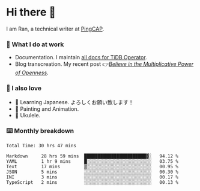 # Hi there 👋

I am Ran, a technical writer at [PingCAP](https://pingcap.com/).

### 📝 What I do at work

- Documentation. I maintain [all docs for TiDB Operator](https://github.com/pingcap/docs-tidb-operator).
- Blog transcreation. My recent post 👉[*Believe in the Multiplicative Power of Openness*](https://pingcap.com/blog/believe-in-the-multiplicative-power-of-openness-open-source-community).

### 🤠 I also love

- 💬 Learning Japanese. よろしくお願い致します！
- 🎨 Painting and Animation.
- 🎵 Ukulele.

### ⌨️ Monthly breakdown

<!--START_SECTION:waka-->

```text
Total Time: 30 hrs 47 mins

Markdown     28 hrs 59 mins  ███████████████████████▓░   94.12 %
YAML         1 hr 9 mins     █░░░░░░░░░░░░░░░░░░░░░░░░   03.75 %
Text         17 mins         ▒░░░░░░░░░░░░░░░░░░░░░░░░   00.95 %
JSON         5 mins          ░░░░░░░░░░░░░░░░░░░░░░░░░   00.30 %
INI          3 mins          ░░░░░░░░░░░░░░░░░░░░░░░░░   00.17 %
TypeScript   2 mins          ░░░░░░░░░░░░░░░░░░░░░░░░░   00.13 %
```

<!--END_SECTION:waka-->
